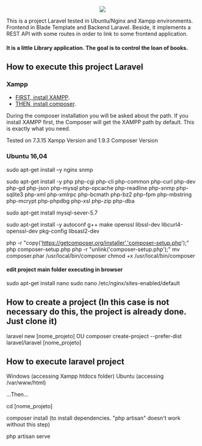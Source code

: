 <p align="center"><img src="https://laravel.com/assets/img/components/logo-laravel.svg"></p>

This is a project Laravel tested in Ubuntu/Nginx and Xampp environments.
Frontend in Blade Template and Backend Laravel.
Beside, it implements a REST API with some routes in order to link to some frontend application.

#### It is a little Library application. The goal is to control the loan of books.

## How to execute this project Laravel
### Xampp

- [FIRST, install XAMPP](https://www.apachefriends.org/pt_br/download.html).
- [THEN, install composer](https://getcomposer.org/).

During the composer installation you will be asked about the path. If you install XAMPP first, the Composer will get the XAMPP path by default. This is exactly what you need.

Tested on 7.3.15 Xampp Version and 1.9.3 Composer Version

### Ubuntu 16,04

sudo apt-get install –y nginx snmp

sudo apt-get install -y php php-cgi php-cli 
php-common php-curl php-dev php-gd php-json php-mysql php-opcache php-readline php-snmp php-sqlite3 php-xml php-xmlrpc php-bcmath php-bz2 php-fpm php-mbstring php-mcrypt php-phpdbg php-xsl php-zip php-dba

sudo apt-get install mysql-sever-5.7

sudo apt-get install -y autoconf g++ make openssl libssl-dev libcurl4-openssl-dev pkg-config libsasl2-dev

php -r "copy('https://getcomposer.org/installer','composer-setup.php');"
php composer-setup.php
php -r "unlink('composer-setup.php');"
mv composer.phar /usr/local/bin/composer
chmod +x /usr/local/bin/composer

#### edit project main folder executing in browser
sudo apt-get install nano
sudo nano /etc/nginx/sites-enabled/default

## How to create a project (In this case is not necessary do this, the project is already done. Just clone it)

laravel new [nome_projeto]
OU
composer create-project --prefer-dist laravel/laravel [nome_projeto]

## How to execute laravel project
Windows (accessing Xampp htdocs folder)
Ubuntu (accessing /var/www/html)

...Then...

cd [nome_projeto]

composer install (to install dependencies. "php artisan" doesn't work without this step)

php artisan serve
